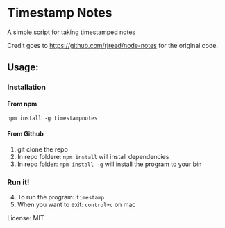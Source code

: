 # Timestamp Notes

A simple script for taking timestamped notes

Credit goes to https://github.com/rjreed/node-notes for the original code.

## Usage:

### Installation
#### From npm
```
npm install -g timestampnotes
```

#### From Github
1. git clone the repo
2. In repo foldere: `npm install` will install dependencies
3. In repo folder: `npm install -g` will install the program to your bin

### Run it!
4. To run the program: `timestamp`
5. When you want to exit: `control+c` on mac

License: MIT
